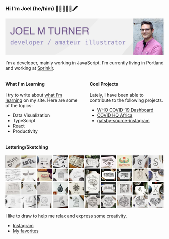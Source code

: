 ### Hi I'm Joel (he/him) 👋🏻👨🏻‍💻🖋

![image with the words Joel M Turner in bold and subtext that says Front End Developer, Illustrator, lover of kombucha](https://raw.githubusercontent.com/joelmturner/joelmturner/master/gh-profile-cover-joelmturner.jpg)

I'm a developer, mainly working in JavaScript. I'm currently living in Portland and working at [Sprinklr](https://www.sprinklr.com/).

<div style="display: grid; grid-template-columns: repeat(2, 1fr); gap: 2rem;">

<div>

#### What I'm Learning

I try to write about [what I'm learning](https://joelmturner.com/blog) on my site. Here are some of the topics:

- Data Visualization
- TypeScript
- React
- Productivity
  
</div>

<div>

#### Cool Projects

Lately, I have been able to contribute to the following projects.

- [WHO COVID-19 Dashboard](https://covid19.who.int/)
- [COVID HQ Africa](https://www.covidhqafrica.com/)
- [gatsby-source-instagram](https://github.com/oorestisime/gatsby-source-instagram)

</div>

</div>

#### Lettering/Sketching

![grid of hand lettering and illustrations on paper](https://raw.githubusercontent.com/joelmturner/joelmturner/master/gh-profile-lettering.jpg)

I like to draw to help me relax and express some creativity.

- [Instagram](https://www.instagram.com/joelmturner/)
- [My favorites](https://joelmturner.com/illustration)